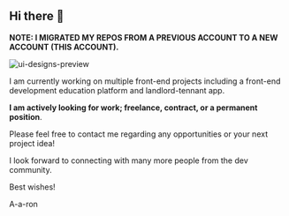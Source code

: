 ## Hi there 👋

**NOTE: I MIGRATED MY REPOS FROM A PREVIOUS ACCOUNT TO A NEW ACCOUNT (THIS ACCOUNT).**

![ui-designs-preview](https://github.com/user-attachments/assets/a5171131-7493-485a-83c6-826b73208cc2)

I am currently working on multiple front-end projects including a front-end development education platform and landlord-tennant app.

**I am actively looking for work; freelance, contract, or a permanent position**.

Please feel free to contact me regarding any opportunities or your next project idea!

I look forward to connecting with many more people from the dev community.

Best wishes!

A-a-ron
